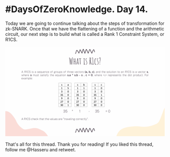 # #DaysOfZeroKnowledge. Day 14.

Today we are going to continue talking about the steps of transformation for zk-SNARK. Once that we have the flattening of a function and the arithmetic circuit, our next step is to build what is called a Rank 1 Constraint System, or R1CS. 



![Whats is R1CS?](https://raw.githubusercontent.com/hasselalcala/DaysOfZeroKnowledge/main/images/zksnark_11.png)





That's all for this thread. Thank you for reading! If you liked this thread, follow me @Hasseru and retweet.
